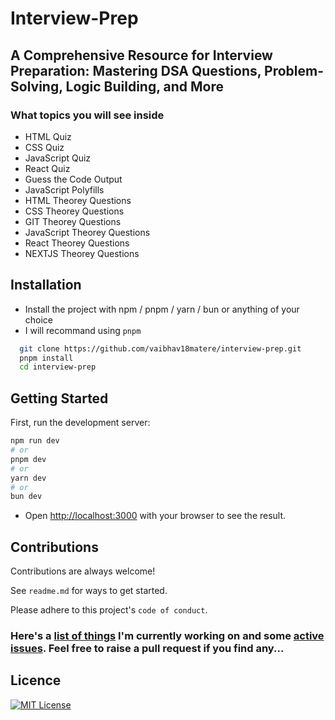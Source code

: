 # Interview-Prep

## A Comprehensive Resource for Interview Preparation: Mastering DSA Questions, Problem-Solving, Logic Building, and More

### What topics you will see inside
- HTML Quiz
- CSS  Quiz
- JavaScript Quiz
- React Quiz
- Guess the Code Output
- JavaScript Polyfills
- HTML Theorey Questions
- CSS Theorey Questions
- GIT Theorey Questions
- JavaScript Theorey Questions
- React Theorey Questions
- NEXTJS Theorey Questions

## Installation

- Install the project with npm / pnpm / yarn / bun or anything of your choice
- I will recommand using `pnpm`

```bash
  git clone https://github.com/vaibhav18matere/interview-prep.git
  pnpm install
  cd interview-prep
```
    
## Getting Started

First, run the development server:

```bash
npm run dev
# or
pnpm dev
# or
yarn dev
# or
bun dev
```

- Open [http://localhost:3000](http://localhost:3000) with your browser to see the result.


## Contributions

Contributions are always welcome!

See `readme.md` for ways to get started.

Please adhere to this project's `code of conduct`.



### Here's a [list of things](https://github.com/users/vaibhav18matere/projects/8) I'm currently working on and some [active issues](https://github.com/vaibhav18matere/interview-prep/issues). Feel free to raise a pull request if you find any...




## Licence

[![MIT License](https://img.shields.io/badge/License-MIT-green.svg)](https://choosealicense.com/licenses/mit/)
